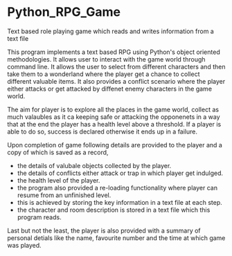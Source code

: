 # Python_RPG_Game
Text based role playing game which reads and writes information from a text file

This program implements a text based RPG using Python's object oriented methodologies. It allows user to interact
with the game world through command line. It allows the user to select from different characters and then take them
to a wonderland where the player get a chance to collect different valuable items. It also provides a conflict 
scenario where the player either attacks or get attacked by diffenet enemy characters in the game world.

The aim for player is to explore all the places in the game world, collect as much valaubles as it ca keeping safe 
or attacking the opponenets in a way that at the end the player has a health level above a threshold. If a player
is able to do so, success is declared otherwise it ends up in a failure.

Upon completion of game following details are provided to the player and a copy of which is saved as a record,

* the details of valubale objects collected by the player.
* the details of conflicts either attack or trap in which player get indulged.
* the health level of the player.
* the program also provided a re-loading functionality where player can resume from an unfinished level.
* this is achieved by storing the key information in a text file at each step.
* the character and room description is stored in a text file which this program reads.

Last but not the least, the player is also provided with a summary of personal detials like the name, favourite
number and the time at which game was played.